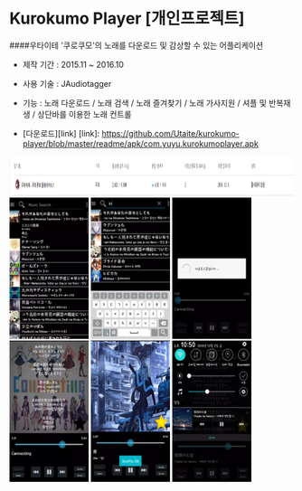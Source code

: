 Kurokumo Player [개인프로젝트]
=
####우타이테 '쿠로쿠모'의 노래를 다운로드 및 감상할 수 있는 어플리케이션

- 제작 기간 : 2015.11 ~ 2016.10

- 사용 기술 : JAudiotagger

- 기능 : 노래 다운로드 / 노래 검색 / 노래 즐겨찾기 / 노래 가사지원 / 셔플 및 반복재생 / 상단바를 이용한 노래 컨트롤

- [다운로드][link]
[link]: https://github.com/Utaite/kurokumo-player/blob/master/readme/apk/com.yuyu.kurokumoplayer.apk


<img width="1000" height="70" src="/readme/image/kurokumo-player-ps.png"/>


<img width="140" height="250" src="/readme/image/kurokumo-player-1.png"/>
<img width="140" height="250" src="/readme/image/kurokumo-player-2.png"/>
<img width="140" height="250" src="/readme/image/kurokumo-player-3.png"/>
<img width="140" height="250" src="/readme/image/kurokumo-player-4.png"/>
<img width="140" height="250" src="/readme/image/kurokumo-player-5.png"/>
<img width="140" height="250" src="/readme/image/kurokumo-player-6.png"/>

